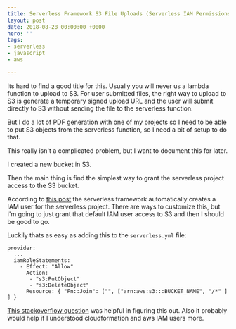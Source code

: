 ```yaml
---
title: Serverless Framework S3 File Uploads (Serverless IAM Permissions)
layout: post
date: 2018-08-28 00:00:00 +0000
hero: ''
tags:
- serverless
- javascript
- aws

---
```

Its hard to find a good title for this. Usually you will never us a lambda function to upload to S3. For user submitted files, the right way to upload to S3 is generate a temporary signed upload URL and the user will submit directly to S3 without sending the file to the serverless function.

But I do a lot of PDF generation with one of my projects so I need to be able to put S3 objects from the serverless function, so I need a bit of setup to do that.

This really isn't a complicated problem, but I want to document this for later.

I created a new bucket in S3.

Then the main thing is find the simplest way to grant the serverless project access to the S3 bucket.

According to [this post](https://serverless.com/framework/docs/providers/aws/guide/iam/ "https://serverless.com/framework/docs/providers/aws/guide/iam/") the serverless framework automatically creates a IAM user for the serverless project. There are ways to customize this, but I'm going to just grant that default IAM user access to S3 and then I should be good to go.

Luckily thats as easy as adding this to the `serverless.yml` file:

    provider:
      ...
      iamRoleStatements:
        - Effect: "Allow"
          Action:
           - "s3:PutObject"
           - "s3:DeleteObject"
          Resource: { "Fn::Join": ["", ["arn:aws:s3:::BUCKET_NAME", "/*" ] ] }

[This stackoverflow question](https://stackoverflow.com/questions/46098173/how-to-add-iamrolestatements-to-s3-trigger-bucket-in-serverless-framework "https://stackoverflow.com/questions/46098173/how-to-add-iamrolestatements-to-s3-trigger-bucket-in-serverless-framework") was helpful in figuring this out. Also it probably would help if I understood cloudformation and aws IAM users more.